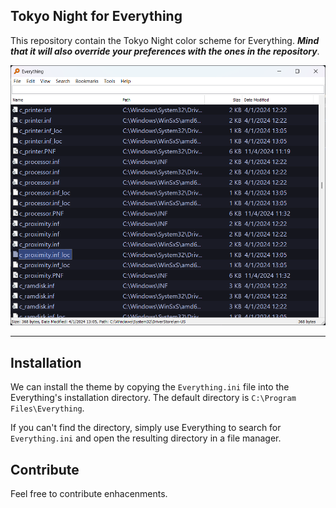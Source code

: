 ## Tokyo Night for Everything

This repository contain the Tokyo Night color scheme for Everything. ***Mind that it will also override your preferences with the ones in the repository***.

<p align="center"><img src="./demo.png" alt="Demo screenshot" /></p>

<hr>

## Installation

We can install the theme by copying the `Everything.ini` file into the Everything's installation directory. The default directory is `C:\Program Files\Everything`.

If you can't find the directory, simply use Everything to search for `Everything.ini` and open the resulting directory in a file manager.

## Contribute

Feel free to contribute enhacenments.
